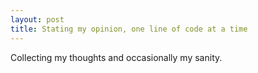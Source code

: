 ```yaml
---
layout: post
title: Stating my opinion, one line of code at a time
---
```


Collecting my thoughts and occasionally my sanity.
